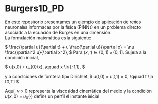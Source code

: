 # Burgers1D_PD
En este repositorio presentamos un ejemplo de aplicación de redes neuronales informadas por la física (PINNs) en un problema directo asociado a la ecuación de Burges en una dimensión.  
La formulación matemática es la siguiente:

$
 \frac{\partial u}{\partial t} + u \frac{\partial u}{\partial x} = \nu \frac{\partial^2 u}{\partial x^2},
$
Para  $(x,t) \in (0,1)\times(0,1]$. Sujera a la condición inicial,

 $
 u(x,0) = u_{0}(x), \qquad  x \in [-1,1],
 $

 y a condiciones de forntera tipo Dirichlet,
$
u(t,0) = u(t,1) = 0, \qquad  t \in [0,T]
$


Aquí, $\nu > 0$ representa la viscosidad cinemática del medio  y la condición  $u(x,0) = u_{0} (\cdot)$ define un perfil el instante inicial
